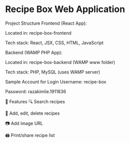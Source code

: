 #  Recipe Box Web Application
 Project Structure
Frontend (React App):

Located in: recipe-box-frontend

Tech stack: React, JSX, CSS, HTML, JavaScript

Backend (WAMP PHP App):

Located in: recipe-box-backend (WAMP www folder)

Tech stack: PHP, MySQL (uses WAMP server)

 Sample Account for Login
Username: recipe-box

Password: razakimlie.1911836

🚀 Features
🔍 Search recipes

📝 Add, edit, delete recipes

📷 Add image URL

🖨️ Print/share recipe list
